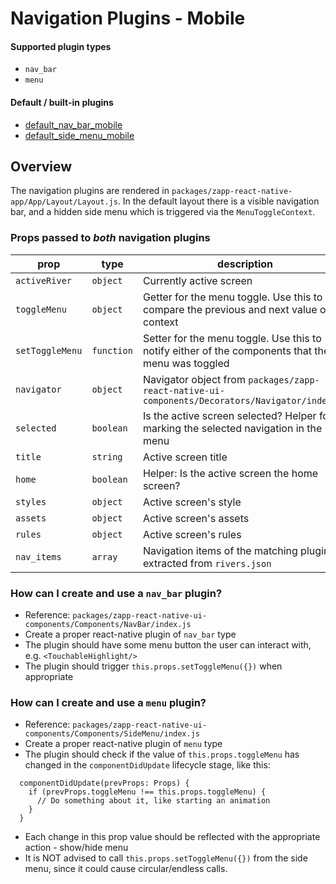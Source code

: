 # Navigation Plugins - Mobile

#### Supported plugin types
- `nav_bar`
- `menu`

#### Default / built-in plugins
- [default_nav_bar_mobile](../packages/zapp-react-native-ui-components/Components/NavBar/index.js)
- [default_side_menu_mobile](../packages/zapp-react-native-ui-components/Components/SideMenu/index.js)

## Overview
The navigation plugins are rendered in `packages/zapp-react-native-app/App/Layout/Layout.js`. In the default layout there is a visible navigation bar, and a hidden side menu which is triggered via the `MenuToggleContext`.

### Props passed to _both_ navigation plugins
| prop | type | description |
| ---  | ---- | ----------- |
| `activeRiver` | `object` | Currently active screen |
| `toggleMenu` | `object` |  Getter for the menu toggle. Use this to compare the previous and next value of the context |
| `setToggleMenu` | `function` | Setter for the menu toggle. Use this to notify either of the components that the menu was toggled |
| `navigator` | `object` | Navigator object from `packages/zapp-react-native-ui-components/Decorators/Navigator/index.js` |
| `selected` | `boolean` | Is the active screen selected? Helper for marking the selected navigation in the menu |
| `title` | `string` | Active screen title |
| `home` | `boolean` | Helper: Is the active screen the home screen? |
| `styles` | `object` | Active screen's style |
| `assets` | `object` | Active screen's assets |
| `rules` | `object` | Active screen's rules |
| `nav_items` | `array` | Navigation items of the matching plugin, extracted from `rivers.json` |

### How can I create and use a `nav_bar` plugin?
- Reference: `packages/zapp-react-native-ui-components/Components/NavBar/index.js`
- Create a proper react-native plugin of `nav_bar` type
- The plugin should have some menu button the user can interact with, e.g. `<TouchableHighlight/>`
- The plugin should trigger `this.props.setToggleMenu({})` when appropriate

### How can I create and use a `menu` plugin?
- Reference: `packages/zapp-react-native-ui-components/Components/SideMenu/index.js`
- Create a proper react-native plugin of `menu` type
- The plugin should check if the value of `this.props.toggleMenu` has changed in the `componentDidUpdate` lifecycle stage, like this:
```
  componentDidUpdate(prevProps: Props) {
    if (prevProps.toggleMenu !== this.props.toggleMenu) {
      // Do something about it, like starting an animation
    }
  }
```
- Each change in this prop value should be reflected with the appropriate action - show/hide menu
- It is NOT advised to call `this.props.setToggleMenu({})` from the side menu, since it could cause circular/endless calls.
